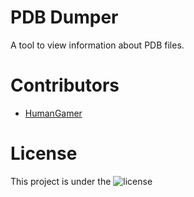 # PDB Dumper
A tool to view information about PDB files.

# Contributors
* [HumanGamer](https://github.com/HumanGamer/)

# License
This project is under the ![license](https://img.shields.io/github/license/HumanGamer/PDBDumper)
